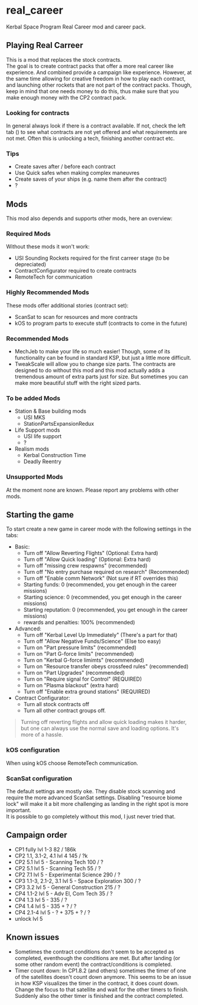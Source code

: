# real_career

Kerbal Space Program Real Career mod and career pack.

## Playing Real Carreer

This is a mod that replaces the stock contracts.  
The goal is to create contract packs that offer a more real career like experience. And combined provide a campaign like experience. However, at the same time allowing for creative freedom in how to play each contract, and launching other rockets that are not part of the contract packs. Though, keep in mind that one needs money to do this, thus make sure that you make enough money with the CP2 contract pack.

### Looking for contracts

In general always look if there is a contract available. If not, check the left tab () to see what contracts are not yet offered and what requirements are not met. Often this is unlocking a tech, finishing another contract etc.

### Tips

* Create saves after / before each contract
* Use Quick safes when making complex maneuvres
* Create saves of your ships (e.g. name them after the contract)
* ?

## Mods

This mod also depends and supports other mods, here an overview:

### Required Mods

Without these mods it won't work:

- USI Sounding Rockets required for the first carreer stage (to be depreciated)
- ContractConfigurator required to create contracts
- RemoteTech for communication

### Highly Recommended Mods

These mods offer additional stories (contract set):

- ScanSat to scan for resources and more contracts
- kOS to program parts to execute stuff (contracts to come in the future)

### Recommended Mods

- MechJeb to make your life so much easier! Though, some of its functionality can be found in standard KSP, but just a little more difficult.
- TweakScale will allow you to change size parts. The contracts are designed to do without this mod and this mod actually adds a tremendous amount of extra parts just for size. But sometimes you can make more beautiful stuff with the right sized parts.

### To be added Mods

- Station & Base building mods
  - USI MKS
  - StationPartsExpansionRedux
- Life Support mods
  - USI life support
  - ?
- Realism mods
  - Kerbal Construction Time
  - Deadly Reentry

### Unsupported Mods

At the moment none are known. Please report any problems with other mods.

## Starting the game

To start create a new game in career mode with the following settings in the tabs:

- Basic:
  - Turn off "Allow Reverting Flights" (Optional: Extra hard)
  - Turn off "Allow Quick loading" (Optional: Extra hard)
  - Turn off "missing crew respawns" (recommended)
  - Turn off "No entry purchase required on research" (Recommended)
  - Turn off "Enable comm Network" (Not sure if RT overrides this)
  - Starting funds: 0 (recommended, you get enough in the career missions)
  - Starting science: 0 (recommended, you get enough in the career missions)
  - Starting reputation: 0 (recommended, you get enough in the career missions)
  - rewards and penalties: 100% (recommended)
- Advanced:
  - Turn off "Kerbal Level Up Immediately" (There's a part for that)
  - Turn off "Allow Negative Funds/Science" (Else too easy)
  - Turn on "Part pressure limits" (recommended)
  - Turn on "Part G-force limits" (recommended)
  - Turn on "Kerbal G-force limimts" (recommended)
  - Turn on "Resource transfer obeys crossfeed rules" (recommended)
  - Turn on "Part Upgrades" (recommended)
  - Turn on "Require signal for Control" (REQUIRED)
  - Turn on "Plasma blackout" (extra hard)
  - Turn off "Enable extra ground stations" (REQUIRED)
- Contract Configurator:
  - Turn all stock contracts off
  - Turn all other contract groups off.
  
> Turning off reverting flights and allow quick loading makes it harder, but one can always use the normal save and loading options. It's more of a hassle.

### kOS configuration

When using kOS choose RemoteTech communication.

### ScanSat configuration

The default settings are mostly oke. They disable stock scanning and require the more advanced ScanSat settings. Disabling "resource biome lock" will make it a bit more challenging as landing in the right spot is more important.  
It is possible to go completely without this mod, I just never tried that.

## Campaign order

- CP1   fully                 lvl 1-3                       82  / 186k
- CP2   1.1, 3.1-2, 4.1       lvl 4                         145 / ?k
- CP2   5.1                   lvl 5 - Scanning Tech         100 / ?
- CP2   5.1                   lvl 5 - Scanning Tech         55 / ?
- CP2   7.1                   lvl 5 - Experimental Science  290 / ?
- CP3   1.1-3, 2.1-2, 3.1     lvl 5 - Space Exploration     300 / ?
- CP3   3.2                   lvl 5 - General Construction  215 / ?
- CP4   1.1-2                 lvl 5 - Adv El, Com Tech      35  / ?
- CP4   1.3                   lvl 5 -                       335 / ?
- CP4   1.4                   lvl 5 -                       335 + ? / ?
- CP4   2.1-4                 lvl 5 -                       ? + 375 + ? / ?
- unlock lvl 5

## Known issues

- Sometimes the contract conditions don't seem to be accepted as completed, eventhough the conditions are met. But after landing (or some other random event) the contract/conditions is completed.
- Timer count down:
  In CP1.8.2 (and others) sometimes the timer of one of the satellites doesn't count down anymore. This seems to be an issue in how KSP visualizes the timer in the contract, it does count down. Change the focus to that satellite and wait for the other timers to finish. Suddenly also the other timer is finished and the contract completed.
